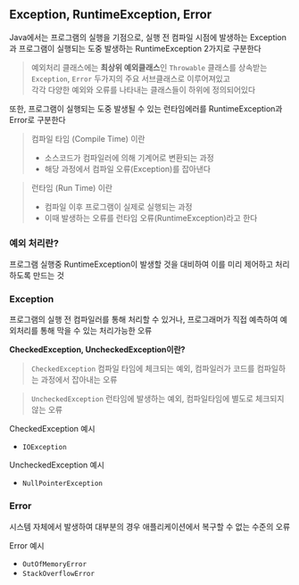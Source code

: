 ## Exception, RuntimeException, Error

Java에서는 프로그램의 실행을 기점으로, 실행 전 컴파일 시점에 발생하는 Exception과 프로그램이 실행되는 도중 발생하는 RuntimeException 2가지로 구분한다

> 예외처리 클래스에는 **최상위 예외클래스**인 `Throwable` 클래스를 상속받는 `Exception`, `Error` 두가지의 주요 서브클래스로 이루어져있고  
> 각각 다양한 예외와 오류를 나타내는 클래스들이 하위에 정의되어있다

또한, 프로그램이 실행되는 도중 발생될 수 있는 런타임에러를 RuntimeException과 Error로 구분한다

> 컴파일 타임 (Compile Time) 이란
>
> - 소스코드가 컴파일러에 의해 기계어로 변환되는 과정
> - 해당 과정에서 컴파일 오류(Exception)를 잡아낸다

> 런타임 (Run Time) 이란
>
> - 컴파일 이후 프로그램이 실제로 실행되는 과정
> - 이때 발생하는 오류를 런타임 오류(RuntimeException)라고 한다

### 예외 처리란?

프로그램 실행중 RuntimeException이 발생할 것을 대비하여 이를 미리 제어하고 처리하도록 만드는 것

### Exception

프로그램의 실행 전 컴파일러를 통해 처리할 수 있거나, 프로그래머가 직접 예측하여 예외처리를 통해 막을 수 있는 처리가능한 오류

**CheckedException, UncheckedException이란?**

> `CheckedException` 컴파일 타임에 체크되는 예외, 컴파일러가 코드를 컴파일하는 과정에서 잡아내는 오류

> `UncheckedException` 런타임에 발생하는 예외, 컴파일타임에 별도로 체크되지 않는 오류

CheckedException 예시

- `IOException`

UncheckedException 예시

- `NullPointerException`

### Error

시스템 자체에서 발생하여 대부분의 경우 애플리케이션에서 복구할 수 없는 수준의 오류

Error 예시

- `OutOfMemoryError`
- `StackOverflowError`
